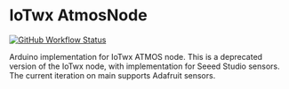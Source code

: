 # IoTwx AtmosNode

[![GitHub Workflow Status](https://img.shields.io/github/workflow/status/NCAR/esp32-atomlite-arduino-atmos-node/Build?logo=github&style=for-the-badge)](https://github.com/NCAR/esp32-atomlite-arduino-atmos-node/actions)

Arduino implementation for IoTwx ATMOS node.
This is a deprecated version of the IoTwx node, with implementation for Seeed Studio sensors. The current iteration on main supports Adafruit sensors.
